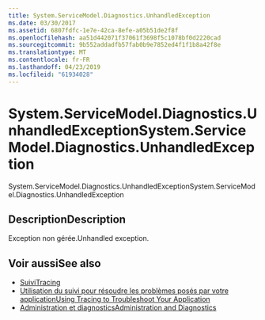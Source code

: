 ```yaml
---
title: System.ServiceModel.Diagnostics.UnhandledException
ms.date: 03/30/2017
ms.assetid: 6807fdfc-1e7e-42ca-8efe-a05b51de2f8f
ms.openlocfilehash: aa51d442071f37061f3698f5c1078bf0d2220cad
ms.sourcegitcommit: 9b552addadfb57fab0b9e7852ed4f1f1b8a42f8e
ms.translationtype: MT
ms.contentlocale: fr-FR
ms.lasthandoff: 04/23/2019
ms.locfileid: "61934028"
---
```

# <a name="systemservicemodeldiagnosticsunhandledexception"></a><span data-ttu-id="99091-102">System.ServiceModel.Diagnostics.UnhandledException</span><span class="sxs-lookup"><span data-stu-id="99091-102">System.ServiceModel.Diagnostics.UnhandledException</span></span>
<span data-ttu-id="99091-103">System.ServiceModel.Diagnostics.UnhandledException</span><span class="sxs-lookup"><span data-stu-id="99091-103">System.ServiceModel.Diagnostics.UnhandledException</span></span>  
  
## <a name="description"></a><span data-ttu-id="99091-104">Description</span><span class="sxs-lookup"><span data-stu-id="99091-104">Description</span></span>  
 <span data-ttu-id="99091-105">Exception non gérée.</span><span class="sxs-lookup"><span data-stu-id="99091-105">Unhandled exception.</span></span>  
  
## <a name="see-also"></a><span data-ttu-id="99091-106">Voir aussi</span><span class="sxs-lookup"><span data-stu-id="99091-106">See also</span></span>

- [<span data-ttu-id="99091-107">Suivi</span><span class="sxs-lookup"><span data-stu-id="99091-107">Tracing</span></span>](../../../../../docs/framework/wcf/diagnostics/tracing/index.md)
- [<span data-ttu-id="99091-108">Utilisation du suivi pour résoudre les problèmes posés par votre application</span><span class="sxs-lookup"><span data-stu-id="99091-108">Using Tracing to Troubleshoot Your Application</span></span>](../../../../../docs/framework/wcf/diagnostics/tracing/using-tracing-to-troubleshoot-your-application.md)
- [<span data-ttu-id="99091-109">Administration et diagnostics</span><span class="sxs-lookup"><span data-stu-id="99091-109">Administration and Diagnostics</span></span>](../../../../../docs/framework/wcf/diagnostics/index.md)
